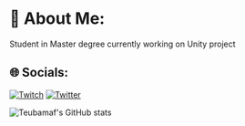 # 💫 About Me:
Student in Master degree currently working on Unity project


## 🌐 Socials:
[![Twitch](https://img.shields.io/badge/Twitch-%239146FF.svg?logo=Twitch&logoColor=white)](https://twitch.tv/Teubamaf) [![Twitter](https://img.shields.io/badge/Twitter-%231DA1F2.svg?logo=Twitter&logoColor=white)](https://twitter.com/Teubamaf) 

![Teubamaf's GitHub stats](https://github-readme-stats.vercel.app/api?username=teubamaf&theme=dark&show_icons=true)
